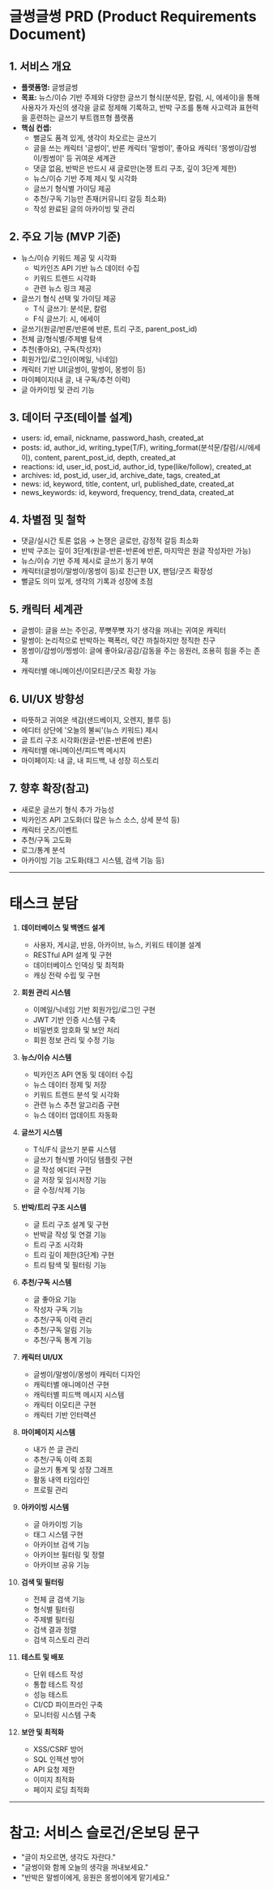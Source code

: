 # 글썽글썽 PRD (Product Requirements Document)

## 1. 서비스 개요
- **플랫폼명:** 글썽글썽
- **목표:** 뉴스/이슈 기반 주제와 다양한 글쓰기 형식(분석문, 칼럼, 시, 에세이)을 통해 사용자가 자신의 생각을 글로 정제해 기록하고, 반박 구조를 통해 사고력과 표현력을 훈련하는 글쓰기 부트캠프형 플랫폼
- **핵심 컨셉:**
  - 뻘글도 품격 있게, 생각이 차오르는 글쓰기
  - 글을 쓰는 캐릭터 '글썽이', 반론 캐릭터 '말썽이', 좋아요 캐릭터 '몽썽이/감썽이/찡썽이' 등 귀여운 세계관
  - 댓글 없음, 반박은 반드시 새 글로만(논쟁 트리 구조, 깊이 3단계 제한)
  - 뉴스/이슈 기반 주제 제시 및 시각화
  - 글쓰기 형식별 가이딩 제공
  - 추천/구독 기능만 존재(커뮤니티 갈등 최소화)
  - 작성 완료된 글의 아카이빙 및 관리

## 2. 주요 기능 (MVP 기준)
- 뉴스/이슈 키워드 제공 및 시각화
  - 빅카인즈 API 기반 뉴스 데이터 수집
  - 키워드 트렌드 시각화
  - 관련 뉴스 링크 제공
- 글쓰기 형식 선택 및 가이딩 제공
  - T식 글쓰기: 분석문, 칼럼
  - F식 글쓰기: 시, 에세이
- 글쓰기(원글/반론/반론에 반론, 트리 구조, parent_post_id)
- 전체 글/형식별/주제별 탐색
- 추천(좋아요), 구독(작성자)
- 회원가입/로그인(이메일, 닉네임)
- 캐릭터 기반 UI(글썽이, 말썽이, 몽썽이 등)
- 마이페이지(내 글, 내 구독/추천 이력)
- 글 아카이빙 및 관리 기능

## 3. 데이터 구조(테이블 설계)
- users: id, email, nickname, password_hash, created_at
- posts: id, author_id, writing_type(T/F), writing_format(분석문/칼럼/시/에세이), content, parent_post_id, depth, created_at
- reactions: id, user_id, post_id, author_id, type(like/follow), created_at
- archives: id, post_id, user_id, archive_date, tags, created_at
- news: id, keyword, title, content, url, published_date, created_at
- news_keywords: id, keyword, frequency, trend_data, created_at

## 4. 차별점 및 철학
- 댓글/실시간 토론 없음 → 논쟁은 글로만, 감정적 갈등 최소화
- 반박 구조는 깊이 3단계(원글-반론-반론에 반론, 마지막은 원글 작성자만 가능)
- 뉴스/이슈 기반 주제 제시로 글쓰기 동기 부여
- 캐릭터(글썽이/말썽이/몽썽이 등)로 친근한 UX, 팬덤/굿즈 확장성
- 뻘글도 의미 있게, 생각의 기록과 성장에 초점

## 5. 캐릭터 세계관
- 글썽이: 글을 쓰는 주인공, 쭈뼛쭈뼛 자기 생각을 꺼내는 귀여운 캐릭터
- 말썽이: 논리적으로 반박하는 팩폭러, 약간 까칠하지만 정직한 친구
- 몽썽이/감썽이/찡썽이: 글에 좋아요/공감/감동을 주는 응원러, 조용히 힘을 주는 존재
- 캐릭터별 애니메이션/이모티콘/굿즈 확장 가능

## 6. UI/UX 방향성
- 따뜻하고 귀여운 색감(샌드베이지, 오렌지, 블루 등)
- 에디터 상단에 '오늘의 불씨'(뉴스 키워드) 제시
- 글 트리 구조 시각화(원글-반론-반론에 반론)
- 캐릭터별 애니메이션/피드백 메시지
- 마이페이지: 내 글, 내 피드백, 내 성장 히스토리

## 7. 향후 확장(참고)
- 새로운 글쓰기 형식 추가 가능성
- 빅카인즈 API 고도화(더 많은 뉴스 소스, 상세 분석 등)
- 캐릭터 굿즈/이벤트
- 추천/구독 고도화
- 로그/통계 분석
- 아카이빙 기능 고도화(태그 시스템, 검색 기능 등)

---

# 태스크 분담

1. **데이터베이스 및 백엔드 설계**
   - 사용자, 게시글, 반응, 아카이브, 뉴스, 키워드 테이블 설계
   - RESTful API 설계 및 구현
   - 데이터베이스 인덱싱 및 최적화
   - 캐싱 전략 수립 및 구현

2. **회원 관리 시스템**
   - 이메일/닉네임 기반 회원가입/로그인 구현
   - JWT 기반 인증 시스템 구축
   - 비밀번호 암호화 및 보안 처리
   - 회원 정보 관리 및 수정 기능

3. **뉴스/이슈 시스템**
   - 빅카인즈 API 연동 및 데이터 수집
   - 뉴스 데이터 정제 및 저장
   - 키워드 트렌드 분석 및 시각화
   - 관련 뉴스 추천 알고리즘 구현
   - 뉴스 데이터 업데이트 자동화

4. **글쓰기 시스템**
   - T식/F식 글쓰기 분류 시스템
   - 글쓰기 형식별 가이딩 템플릿 구현
   - 글 작성 에디터 구현
   - 글 저장 및 임시저장 기능
   - 글 수정/삭제 기능

5. **반박/트리 구조 시스템**
   - 글 트리 구조 설계 및 구현
   - 반박글 작성 및 연결 기능
   - 트리 구조 시각화
   - 트리 깊이 제한(3단계) 구현
   - 트리 탐색 및 필터링 기능

6. **추천/구독 시스템**
   - 글 좋아요 기능
   - 작성자 구독 기능
   - 추천/구독 이력 관리
   - 추천/구독 알림 기능
   - 추천/구독 통계 기능

7. **캐릭터 UI/UX**
   - 글썽이/말썽이/몽썽이 캐릭터 디자인
   - 캐릭터별 애니메이션 구현
   - 캐릭터별 피드백 메시지 시스템
   - 캐릭터 이모티콘 구현
   - 캐릭터 기반 인터랙션

8. **마이페이지 시스템**
   - 내가 쓴 글 관리
   - 추천/구독 이력 조회
   - 글쓰기 통계 및 성장 그래프
   - 활동 내역 타임라인
   - 프로필 관리

9. **아카이빙 시스템**
   - 글 아카이빙 기능
   - 태그 시스템 구현
   - 아카이브 검색 기능
   - 아카이브 필터링 및 정렬
   - 아카이브 공유 기능

10. **검색 및 필터링**
    - 전체 글 검색 기능
    - 형식별 필터링
    - 주제별 필터링
    - 검색 결과 정렬
    - 검색 히스토리 관리

11. **테스트 및 배포**
    - 단위 테스트 작성
    - 통합 테스트 작성
    - 성능 테스트
    - CI/CD 파이프라인 구축
    - 모니터링 시스템 구축

12. **보안 및 최적화**
    - XSS/CSRF 방어
    - SQL 인젝션 방어
    - API 요청 제한
    - 이미지 최적화
    - 페이지 로딩 최적화

---

# 참고: 서비스 슬로건/온보딩 문구
- "글이 차오르면, 생각도 자란다."
- "글썽이와 함께 오늘의 생각을 꺼내보세요."
- "반박은 말썽이에게, 응원은 몽썽이에게 맡기세요." 